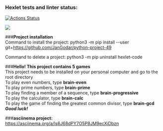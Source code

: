 ### Hexlet tests and linter status:
[![Actions Status](https://github.com/JanGodar/python-project-49/workflows/hexlet-check/badge.svg)](https://github.com/JanGodar/python-project-49/actions)

<a href="https://codeclimate.com/github/JanGodar/python-project-49/maintainability"><img src="https://api.codeclimate.com/v1/badges/cca643fa213af6671033/maintainability" /></a>

###**Project installation**  
Command to install the project:
python3 -m pip install --user git+https://github.com/JanGodar/python-project-49

Command to delete a project:
python3 -m pip uninstall hexlet-code

###**Hello! This project contains 5 games**  
This project needs to be installed on your personal computer and go to the root directory  
To play even numbers, type **brain-even**  
To play prime numbers, type **brain-prime**  
To play finding a member of a sequence, type **brain-progressive**  
To play the calculator, type **brain-calc**  
To play the game of finding the greatest common divisor, type **brain-gcd**  
***Good luck!***


###**asciinema project:**
https://asciinema.org/a/ls6J68dPY7O5P8JM9ecXiDbzn
